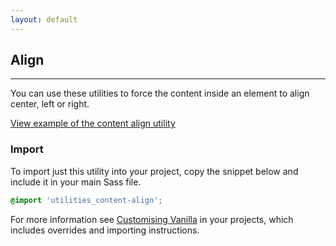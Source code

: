 ```yaml
---
layout: default
---
```


## Align

<hr>

You can use these utilities to force the content inside an element to align center, left or right.

<a href="/examples/utilities/align/"
    class="js-example">
View example of the content align utility
</a>

### Import

To import just this utility into your project, copy the snippet below and include it in your main Sass file.

```scss
@import 'utilities_content-align';
```

For more information see [Customising Vanilla](/customising-vanilla/) in your projects, which includes overrides and importing instructions.
